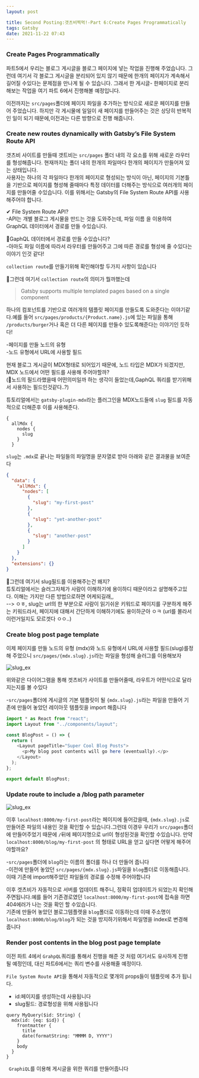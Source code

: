 ```yaml
---
layout: post

title: Second Posting:갯츠비찍먹!-Part 6:Create Pages Programmatically
tags: Gatsby
date: 2021-11-22 07:43
---
```


<h3>Create Pages Programmatically</h3>

파트5에서 우리는 블로그 게시글을 블로그 페이지에 넣는 작업을 진행해 주었습니다. 그런데 여기서 각 블로그 게시글을 분리되어 있지 않기 때문에 한개의 페이지가 계속해서 길어질 수있다는 문제점을 만나게 될 수 있습니다. 그래서 한 게시글- 한페이지로 분리해보는 작업을 여기 파트 6에서 진행해볼 예정입니다.

이전까지는 `src/pages`폴더에 페이지 파일을 추가하는 방식으로 새로운 페이지를 만들어 주었습니다. 하지만 각 게시물에 일일이 새 페이지를 만들어주는 것은 상당히 반복적인 일이 되기 때문에,이전과는 다른 방향으로 진행 해줍니다.

<h3>Create new routes dynamically with Gatsby’s File System Route API</h3>

갯츠비 사이트를 만들때 갯트비는 `src/pages` 폴더 내의 각 요소를 위해 새로운 라우터를 형성해줍니다. 현재까지는 폴더 내의 한개의 파일마다 한개의 페이지가 만들어져 있는 상태입니다.  
사용자는 하나의 각 파일마다 한개의 페이지로 형성되는 방식이 아닌, 페이지의 기본틀을 기반으로 페이지를 형성해 줄때마다 특정 데이터를 더해주는 방식으로 여러개의 페이지를 만들어줄 수있습니다. 이를 위해서는 Gatsby의 File System Route API를 사용해주어야 합니다.

✔ File System Route API?  
-API는 개별 블로그 게시물을 만드는 것을 도와주는데, 파일 이름 을 이용하여 GraphQL 데이터에서 경로를 만들 수있습니다.

🤔GaphQL 데이터에서 경로를 만들 수있습니다?  
-아마도 파일 이름에 따라서 라우터를 만들어주고 그에 따른 경로를 형성에 줄 수있다는 이야기 인것 같다!

`collection route`를 만들기위해 확인해야할 두가지 사항이 있습니다

🤔그런데 여기서 `collection route`의 의미가 뭘까했는데

> Gatsby supports multiple templated pages based on a single component

하나의 컴포넌트를 기반으로 여러개의 템플릿 페이지를 만들도록 도와준다는 이야기같다.예를 들어 `src/pages/products/{Product.name}.js`에 있는 파일을 통해 `/products/burger`거나 혹은 더 다른 페이지를 만들수 있도록해준다는 이야기인 듯하다!

-페이지를 만들 노드의 유형  
-노드 유형에서 URL에 사용할 필드

현재 블로그 게시글이 MDX형태로 되어있기 때문에, 노드 타입은 MDX가 되겠지만, MDX 노드에서 어떤 필드를 사용해 주어야할까?  
(🤔노드의 필드라했을때 어떤의미일까 하는 생각이 들었는데,GaphQL 쿼리를 받기위해서 사용하는 필드인것같다..?)

튜토리얼에서는 `gatsby-plugin-mdx`라는 플러그인을 MDX노드들에 `slug` 필드를 자동적으로 더해준후 이를 사용해준다.

```GaphQL
{
  allMdx {
    nodes {
      slug
    }
  }
```

`slug`는 `.mdx`로 끝나는 파일들의 파일명을 문자열로 받아 아래와 같은 결과물을 보여준다

```json
{
  "data": {
    "allMdx": {
      "nodes": [
        {
          "slug": "my-first-post"
        },
        {
          "slug": "yet-another-post"
        },
        {
          "slug": "another-post"
        }
      ]
    }
  },
  "extensions": {}
}
```

🤔그런데 여기서 slug필드를 이용해주는건 왜지?  
튜토리얼에서는 슬러그자체가 사람이 이해하기에 용이하디 때문이라고 설명해주고있다. 이해는 가지만 다른 방법으로하면 어케되길래,,  
--> ㅇㅎ, slug는 url의 한 부분으로 사람이 읽기쉬운 키워드로 페이지를 구분하게 해주는 키워드라서, 페이지에 대해서 간단하게 이해하기에도 용이하군아 ㅇㅋ
(url를 몰라서 이런거일지도 모르겟다 ㅇㅇ..)

<h3> Create blog post page template</h3>

이제 페이지를 만들 노드의 유형 (mdx)와 노드 유형에서 URL에 사용할 필드(slug)를정해 주었으니 `src/pages/{mdx.slug}.js`라는 파일을 형성해 슬러그를 이용해보자

![slug_ex](https://www.gatsbyjs.com/static/788c82cbe6f0a4268e313808e0aab9d2/5df5d/file-system-routes.png)

위와같은 다이어그램을 통해 겟츠비가 사이트를 만들어줄때, 라우트가 어떤식으로 달라지는지를 볼 수있다

-`src/pages`폴더에 게시글의 기본 템플릿이 될 `{mdx.slug}.js`라는 파일을 만들어 기존에 만들어 놓았던 레이아웃 템플릿을 import 해줍니다

```javascript
import * as React from "react";
import Layout from "../components/layout";

const BlogPost = () => {
  return (
    <Layout pageTitle="Super Cool Blog Posts">
      <p>My blog post contents will go here (eventually).</p>
    </Layout>
  );
};

export default BlogPost;
```

<h3>Update route to include a /blog path parameter
</h3>

![slug_ex](https://www.gatsbyjs.com/static/e70b7a09cd907e792a797ce2afde10f1/5df5d/file-system-routes-with-blog-subdirectory.png)

이후 `localhost:8000/my-first-post`라는 페이지에 들어갔을때, `{mdx.slug}.js`로 만들어준 파일의 내용인 것을 확인할 수 있습니다.그런데 이경우 우리가 `src/pages`폴더에 만들어주었기 때문에 `/`뒤에 페이지명으로 url이 형성된것을 확인할 수있습니다. 만약
`localhost:8000/blog/my-first-post` 의 형태로 URL을 얻고 싶다면 어떻게 해주어야할까요?

-`src/pages`폴더에 `blog`라는 이름의 폴더를 하나 더 만들어 줍니다  
-이전에 만들어 놓았던 `src/pages/{mdx.slug}.js`파일을 `blog`폴더로 이동해줍니다. 이때 기존에 import해주었던 파일들의 경로를 수정해 주어야합니다

이후 겟츠비가 자동적으로 서버를 업데이트 해주니, 정확히 업데이트가 되었는지 확인해 주면됩니다.예를 들어 기존경로였던 `localhost:8000/my-first-post`에 접속을 하면 404에러가 나는 것을 확인 할 수있습니다.  
기존에 만들어 놓았던 블로그템플렛을 `blog`폴더로 이동하는데 이때 주소명이 `localhost:8000/blog/blog`가 되는 것을 방지하기위해서 파일명을 index로 변경해 줍니다

<h3>Render post contents in the blog post page template</h3>

이전 파트 4에서 `GrahpQL`쿼리를 통해서 진행을 해준 것 처럼 여기서도 유사하게 진행 될 예정인데, 대신 파트6에서는 쿼리 변수를 사용해줄 예정이다.

`File System Route API`을 통해서 자동적으로 몇개의 props들이 템플릿에 추가 됩니다.

- id:페이지를 생성하는데 사용됩니다
- slug필드: 경로형성을 위해 사용됩니다

```
query MyQuery($id: String) {
  mdx(id: {eq: $id}) {
    frontmatter {
      title
      date(formatString: "MMMM D, YYYY")
    }
    body
  }
}
```

` GraphiQL`를 이용해 게시글을 위한 쿼리를 만들어줍니다
